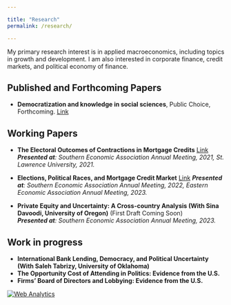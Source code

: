 ```yaml
---

title: "Research"
permalink: /research/

---
```

My primary research interest is in applied macroeconomics, including topics in growth and development. I am also interested in corporate finance, credit markets, and political economy of finance.



## Published and Forthcoming Papers
- **Democratization and knowledge in social sciences**, Public Choice, Forthcoming. [Link](https://link.springer.com/article/10.1007/s11127-024-01181-1)  
   


## Working Papers
- **The Electoral Outcomes of Contractions in Mortgage Credits** [Link](/files/Elections1.pdf)  
***Presented at**: Southern Economic Association Annual Meeting, 2021, St. Lawrence University, 2021.*

- **Elections, Political Races, and Mortgage Credit Market** [Link](/files/Elections_Political_Races_and_Mortgage_Credit_Market.pdf) 
***Presented at**: Southern Economic Association Annual Meeting, 2022, Eastern Economic Association Annual Meeting, 2023.*

- **Private Equity and Uncertainty: A Cross-country Analysis (With Sina Davoodi, University of Oregon)** (First Draft Coming Soon)  
***Presented at**: Southern Economic Association Annual Meeting, 2023.*

## Work in progress
- **International Bank Lending, Democracy, and Political Uncertainty (With Saleh Tabrizy, University of Oklahoma)**  
- **The Opportunity Cost of Attending in Politics: Evidence from the U.S.**
- **Firms’ Board of Directors and Lobbying: Evidence from the U.S.**
<!-- Default Statcounter code for Job https://amirtayebi.github.io/ -->
<script type="text/javascript">
var sc_project=12683518; 
var sc_invisible=1; 
var sc_security="bc9b252d"; 
</script>
<script type="text/javascript"
src="https://www.statcounter.com/counter/counter.js" async></script>
<noscript><div class="statcounter"><a title="Web Analytics"
href="https://statcounter.com/" target="_blank"><img class="statcounter"
src="https://c.statcounter.com/12683518/0/bc9b252d/1/" alt="Web Analytics"
referrerPolicy="no-referrer-when-downgrade"></a></div></noscript>
<!-- End of Statcounter Code -->
